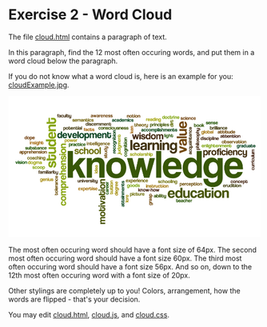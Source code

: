 # Exercise 2 - Word Cloud

The file [cloud.html](./cloud.html) contains a paragraph of text.

In this paragraph, find the 12 most often occuring words, and put them in a word cloud below the paragraph.

If you do not know what a word cloud is, here is an example for you: [cloudExample.jpg](./cloudExample.jpg).

![An example picture for a word cloud.](./cloudExample.jpg)

The most often occuring word should have a font size of 64px. The second most often occuring word should have a font size 60px. The third most often occuring word should have a font size 56px. And so on, down to the 12th most often occuring word with a font size of 20px.

Other stylings are completely up to you! Colors, arrangement, how the words are flipped - that's your decision.

You may edit [cloud.html](./cloud.html), [cloud.js](./cloud.js), and [cloud.css](./cloud.css).